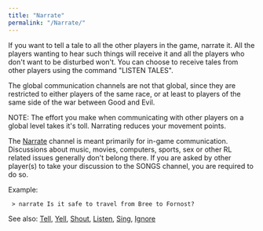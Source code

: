```yaml
---
title: "Narrate"
permalink: "/Narrate/"
---
```


If you want to tell a tale to all the other players in the game, narrate
it. All the players wanting to hear such things will receive it and all
the players who don't want to be disturbed won't. You can choose to
receive tales from other players using the command "LISTEN TALES".

The global communication channels are not that global, since they are
restricted to either players of the same race, or at least to players of
the same side of the war between Good and Evil.

NOTE: The effort you make when communicating with other players on a
global level takes it's toll. Narrating reduces your movement points.

The [Narrate](Narrate "wikilink") channel is meant primarily for in-game
communication. Discussions about music, movies, computers, sports, sex
or other RL related issues generally don't belong there. If you are
asked by other player(s) to take your discussion to the SONGS channel,
you are required to do so.

Example:

` > narrate Is it safe to travel from Bree to Fornost?`

See also: [Tell](Tell "wikilink"), [Yell](Yell "wikilink"),
[Shout](Shout "wikilink"), [Listen](Listen "wikilink"),
[Sing](Sing "wikilink"), [Ignore](Ignore "wikilink")